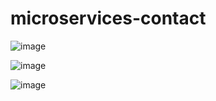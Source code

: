 # microservices-contact

![image](https://user-images.githubusercontent.com/49728020/206437974-311e2e8b-ac3e-42bc-8b60-6a5c1df84705.png)

![image](https://user-images.githubusercontent.com/49728020/206438082-0802feeb-d3d1-47b4-a72b-ff71d2ad306e.png)

![image](https://user-images.githubusercontent.com/49728020/206438872-b9c421c0-4fe6-4d59-a331-2a16b1217e7b.png)
